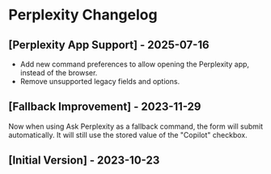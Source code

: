 # Perplexity Changelog

## [Perplexity App Support] - 2025-07-16

- Add new command preferences to allow opening the Perplexity app, instead of the browser.
- Remove unsupported legacy fields and options.

## [Fallback Improvement] - 2023-11-29

Now when using Ask Perplexity as a fallback command, the form will submit automatically. It will still use the stored value of the "Copilot" checkbox.

## [Initial Version] - 2023-10-23
